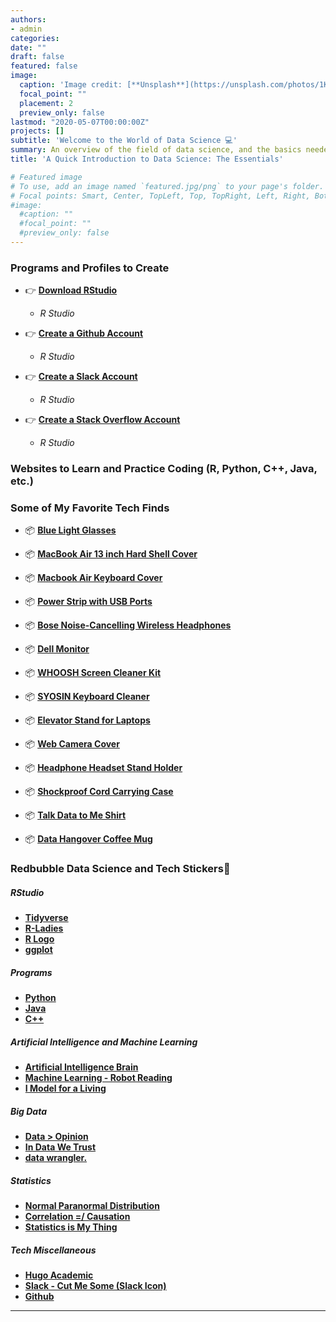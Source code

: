 ```yaml
---
authors:
- admin 
categories:
date: ""
draft: false  
featured: false 
image:
  caption: 'Image credit: [**Unsplash**](https://unsplash.com/photos/1K6IQsQbizI)'
  focal_point: ""
  placement: 2
  preview_only: false 
lastmod: "2020-05-07T00:00:00Z"
projects: []
subtitle: 'Welcome to the World of Data Science 💻'
summary: An overview of the field of data science, and the basics needed to be successful.
title: 'A Quick Introduction to Data Science: The Essentials'

# Featured image
# To use, add an image named `featured.jpg/png` to your page's folder.
# Focal points: Smart, Center, TopLeft, Top, TopRight, Left, Right, BottomLeft, Bottom, BottomRight.
#image:
  #caption: ""
  #focal_point: ""
  #preview_only: false
---  
```

  
  
### **Programs and Profiles to Create**



- 👉 [**Download RStudio**](https://www.r-project.org/)
   - *R Studio*  


- 👉 [**Create a Github Account**](https://github.com/)
   - *R Studio*  
  
  
- 👉 [**Create a Slack Account**](https://slack.com/)
   - *R Studio*  
   
- 👉 [**Create a Stack Overflow Account**](https://stackoverflow.com/)
   - *R Studio*    
  
  
  
### **Websites to Learn and Practice Coding (R, Python, C++, Java, etc.)**
  
  
  
  
### **Some of My Favorite Tech Finds**
  - 📦 [**Blue Light Glasses**](https://www.amazon.com/TIJN-Blocking-Glasses-Eyeglasses-Computer/dp/B07FYD6ZDC/ref=redir_mobile_desktop?ie=UTF8&aaxitk=yzrsPXZnAQn1VUPK3xIQ6Q&hsa_cr_id=5683626340601&ref_=sb_s_sparkle)
  
  - 📦 [**MacBook Air 13 inch Hard Shell Cover**](https://www.amazon.com/UESWILL-Soft-Touch-2008-2017-Microfibre-Cleaning/dp/B071YC3HZ7/ref=sr_1_2?dchild=1&keywords=laptop+covers&qid=1588169566&sr=8-2)
  
  - 📦 [**Macbook Air Keyboard Cover**](https://www.amazon.com/MOSISO-Keyboard-Silicone-Compatible-MacBook/dp/B01GJO99DY/ref=sr_1_1_sspa?dchild=1&keywords=keyboard+covers+macbook+air&qid=1588169680&sr=8-1-spons&psc=1&spLa=ZW5jcnlwdGVkUXVhbGlmaWVyPUEzUUpEWFNRNUhCTEhLJmVuY3J5cHRlZElkPUEwNDkyMTM5Mk9BT1AyUFhPQ0RFTSZlbmNyeXB0ZWRBZElkPUExMDE2NjU4MkpHTVpQTDA5UFhUUSZ3aWRnZXROYW1lPXNwX2F0ZiZhY3Rpb249Y2xpY2tSZWRpcmVjdCZkb05vdExvZ0NsaWNrPXRydWU=)
  
  - 📦 [**Power Strip with USB Ports**](https://www.amazon.com/Anker-PowerPort-Overload-Protection-Ultra-Compact/dp/B07D25RSWX/ref=sr_1_4?crid=3IIO7563TTA6X&dchild=1&keywords=power+strip+with+usb+ports&qid=1588169446&sprefix=power+strip+with%2Caps%2C221&sr=8-4)
  
  - 📦 [**Bose Noise-Cancelling Wireless Headphones**](https://www.amazon.com/Bose-QuietComfort-Wireless-Headphones-Cancelling/dp/B0756CYWWD/ref=sr_1_3?dchild=1&keywords=Bose+Wireless+Headphones&qid=1588169710&sr=8-3)
  
  - 📦 [**Dell Monitor**](https://www.amazon.com/Dell-SE2419Hx-23-8-1920x1080-Monitor/dp/B07HKV5RLG/ref=sr_1_3?dchild=1&keywords=dell+monitor&qid=1588169746&sr=8-3)
  
  - 📦 [**WHOOSH Screen Cleaner Kit**](https://www.amazon.com/WHOOSH-Screen-Cleaner-Kit-Smartphones/dp/B07BVZ4TN7/ref=sr_1_1_sspa?crid=39NCWTS0FD3SL&dchild=1&keywords=whoosh+screen+cleaner+kit&qid=1588169773&sprefix=whoosh+screen%2Caps%2C161&sr=8-1-spons&psc=1&spLa=ZW5jcnlwdGVkUXVhbGlmaWVyPUExNUFPWUlQVDFQUElDJmVuY3J5cHRlZElkPUEwNzczNTAwMkpZUFFVU1FRNlZaSCZlbmNyeXB0ZWRBZElkPUEwMzA1MzQ3MzVOVUtaWkMxOVM5SSZ3aWRnZXROYW1lPXNwX2F0ZiZhY3Rpb249Y2xpY2tSZWRpcmVjdCZkb05vdExvZ0NsaWNrPXRydWU=)
  
  - 📦 [**SYOSIN Keyboard Cleaner**](https://www.amazon.com/SYOSIN-Keyboard-Universal-Cleaning-Calculators/dp/B07R4LPW37/ref=sr_1_8?dchild=1&keywords=keyboard+cleaner&qid=1588169803&sr=8-8)
  
  - 📦 [**Elevator Stand for Laptops**](https://www.amazon.com/Ergonomic-Compatible-Notebook-Soundance-LS1/dp/B07D74DT3B/ref=sr_1_2?crid=29FS7TFU0QY7P&dchild=1&keywords=elevator+stand+laptop&qid=1588169879&sprefix=Elevator+stand+%2Caps%2C157&sr=8-2)
  
  - 📦 [**Web Camera Cover**](https://www.amazon.com/Laptop-CloudValley-Ultra-Thin-MacBook-Protect/dp/B079MCPJGH/ref=sr_1_1_sspa?dchild=1&keywords=web+camera+cover&qid=1588169898&sr=8-1-spons&psc=1&spLa=ZW5jcnlwdGVkUXVhbGlmaWVyPUExMlpMN01XVzhYSjlHJmVuY3J5cHRlZElkPUEwMzUxNjc3MVVXVUQ5MVRMNlZGNCZlbmNyeXB0ZWRBZElkPUEwMjE1ODY4MlNWMzNFMUdNWEZMVSZ3aWRnZXROYW1lPXNwX2F0ZiZhY3Rpb249Y2xpY2tSZWRpcmVjdCZkb05vdExvZ0NsaWNrPXRydWU=)
  
  - 📦 [**Headphone Headset Stand Holder**](https://www.amazon.com/Headphone-6amLifestyle-Headphones-Adjustable-Black%EF%BC%88Patented%EF%BC%89/dp/B07TH8XWM5/ref=sr_1_4?dchild=1&keywords=headphone+handset+holder&qid=1588169924&sr=8-4)
  
  - 📦 [**Shockproof Cord Carrying Case**](https://www.amazon.com/iMangoo-Shockproof-Protective-Resistant-Organizer/dp/B01M66RT22/ref=sr_1_2?dchild=1&keywords=shockproof+Cord+Carring+Case&qid=1588169964&sr=8-2)
  
  - 📦 [**Talk Data to Me Shirt**](https://www.etsy.com/listing/610550859/talk-data-to-me-unisex-shirt-data?ga_order=most_relevant&ga_search_type=all&ga_view_type=gallery&ga_search_query=talk+data+to+me&ref=sr_gallery-1-2&organic_search_click=1&col=1)
  
  - 📦 [**Data Hangover Coffee Mug**](https://www.etsy.com/listing/717297993/data-analyst-mug-data-science-data-nerd?ga_order=most_relevant&ga_search_type=all&ga_view_type=gallery&ga_search_query=data+science+mug&ref=sr_gallery-1-3&organic_search_click=1&pro=1&frs=1)
  
  
### **Redbubble Data Science and Tech Stickers**🤩
##### *RStudio*
  - [**Tidyverse**](https://www.redbubble.com/i/sticker/R-Tydiverse-Logo-by-James9834/33554116.EJUG5)
  - [**R-Ladies**](https://www.redbubble.com/i/sticker/R-Ladies-Logo-by-James9834/33595970.EJUG5)
  - [**R Logo**](https://www.redbubble.com/i/sticker/R-Language-Logo-by-James9834/30972015.EJUG5)
  - [**ggplot**](https://www.redbubble.com/i/sticker/R-Language-Logo-by-James9834/30972015.EJUG5)
  
##### *Programs* 
  - [**Python**](https://www.redbubble.com/i/sticker/Python-by-curro/20830471.EJUG5)
  - [**Java**](https://www.redbubble.com/i/sticker/Java-Logo-by-James9834/30327212.EJUG5)
  - [**C++**](https://www.redbubble.com/i/sticker/C-by-gaman/22250690.EJUG5)

##### *Artificial Intelligence and Machine Learning*
  - [**Artificial Intelligence Brain**](ttps://www.redbubble.com/i/sticker/AI-Artificial-Intelligence-by-coderman/29055960.EJUG5)
  - [**Machine Learning - Robot Reading**](https://www.redbubble.com/i/sticker/machine-learning-by-FunnyGrief/28872465.EJUG5)
  - [**I Model for a Living**](https://www.redbubble.com/i/sticker/I-model-for-a-living-by-ohellooo/31024131.EJUG5)

##### *Big Data*
  - [**Data > Opinion**](https://www.redbubble.com/i/sticker/data-science-opinion-by-FunnyGrief/37060800.EJUG5)
  - [**In Data We Trust**](https://www.redbubble.com/i/sticker/In-Data-We-Trust-Data-Scientist-Gift-by-yeoys/36469916.EJUG5)
  - [**data wrangler.**](https://www.redbubble.com/i/sticker/Data-Wrangler-Orange-by-munchgifts/30614726.EJUG5)
      
##### *Statistics*
  - [**Normal Paranormal Distribution**](https://www.redbubble.com/i/sticker/Normal-Paranormal-Distribution-by-Dreambase/19202537.EJUG5)
  - [**Correlation =/ Causation**](https://www.redbubble.com/i/sticker/Correlation-is-not-Causation-by-depresident/20380569.EJUG5)
  - [**Statistics is My Thing**](https://www.redbubble.com/i/sticker/Statistics-Is-My-Thing-by-supernova23/10939750.EJUG5)

##### *Tech Miscellaneous*
  - [**Hugo Academic**](https://www.redbubble.com/i/sticker/Academic-by-neutreno/34387919.EJUG5)
  - [**Slack - Cut Me Some (Slack Icon)**](https://www.redbubble.com/i/sticker/Cut-me-some-Slack-by-ienjoydogs/28922303.EJUG5)
  - [**Github**](https://www.redbubble.com/i/sticker/GitHub-The-world-s-leading-software-development-platform-by-MikelEiza/43019947.EJUG5)
  
---
